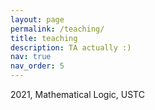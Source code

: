 ```yaml
---
layout: page
permalink: /teaching/
title: teaching
description: TA actually :)
nav: true
nav_order: 5
---
```


2021, Mathematical Logic, USTC
